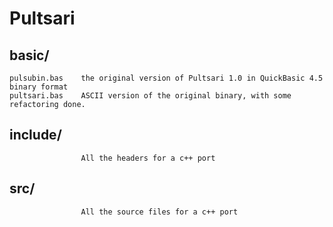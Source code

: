 # Pultsari  

## basic/  
    pulsubin.bas    the original version of Pultsari 1.0 in QuickBasic 4.5 binary format  
    pultsari.bas    ASCII version of the original binary, with some refactoring done.  
## include/         
                    All the headers for a c++ port  
## src/             
                    All the source files for a c++ port  
